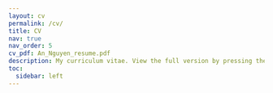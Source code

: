 ```yaml
---
layout: cv
permalink: /cv/
title: CV
nav: true
nav_order: 5
cv_pdf: An_Nguyen_resume.pdf
description: My curriculum vitae. View the full version by pressing the pdf button on the top-right corner.
toc:
  sidebar: left
---
```

